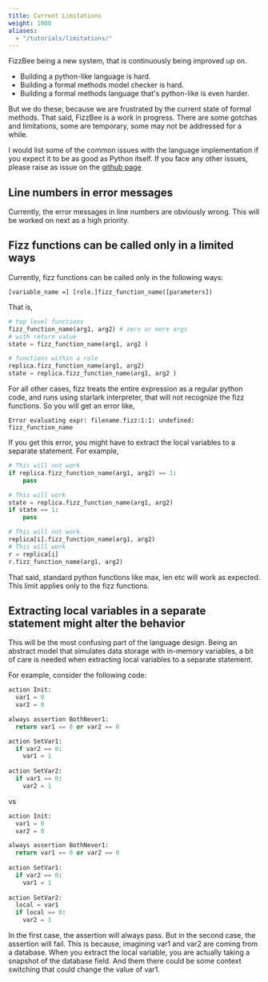 ```yaml
---
title: Current Limitations
weight: 1000
aliases:
  - "/tutorials/limitations/"
---
```


FizzBee being a new system, that is continuously being improved up on.
* Building a python-like language is hard. 
* Building a formal methods model checker is hard.
* Building a formal methods language that's python-like is even harder.

But we do these, because we are frustrated by the current state of formal methods. That said,
FizzBee is a work in progress. There are some gotchas and limitations, some are 
temporary, some may not be addressed for a while.

I would list some of the common issues with the language implementation if you
expect it to be as good as Python itself. If you face any other issues, please raise
as issue on the [github page](https://github.com/fizzbee-io/fizzbee)

## Line numbers in error messages
Currently, the error messages in line numbers are obviously wrong. This will be worked
on next as a high priority.

## Fizz functions can be called only in a limited ways
Currently, fizz functions can be called only in the following ways:
```
[variable_name =] [role.]fizz_function_name([parameters])
```
That is,
```python
# top level functions
fizz_function_name(arg1, arg2) # zero or more args
# with return value
state = fizz_function_name(arg1, arg2 ) 

# functions within a role
replica.fizz_function_name(arg1, arg2) 
state = replica.fizz_function_name(arg1, arg2 ) 

```
For all other cases, fizz treats the entire expression as a regular python code,
and runs using starlark interpreter, that will not recognize the fizz functions.
So you will get an error like,
```
Error evaluating expr: filename.fizz:1:1: undefined: fizz_function_name
```
If you get this error, you might have to extract the local variables to a separate
statement. For example,

```python
# This will not work
if replica.fizz_function_name(arg1, arg2) == 1:
    pass

# This will work
state = replica.fizz_function_name(arg1, arg2)
if state == 1:
    pass

# This will not work.
replica[i].fizz_function_name(arg1, arg2)
# This will work
r = replica[i]
r.fizz_function_name(arg1, arg2)

```
That said, standard python functions like max, len etc will work as expected.
This limit applies only to the fizz functions.

## Extracting local variables in a separate statement might alter the behavior

This will be the most confusing part of the language design. Being an abstract model
that simulates data storage with in-memory variables, a bit of care is needed when
extracting local variables to a separate statement.

For example, consider the following code:
```python
action Init:
  var1 = 0
  var2 = 0

always assertion BothNever1:
  return var1 == 0 or var2 == 0

action SetVar1:
  if var2 == 0:
    var1 = 1
    
action SetVar2:
  if var1 == 0:
    var2 = 1
```

vs 

```python
action Init:
  var1 = 0
  var2 = 0

always assertion BothNever1:
  return var1 == 0 or var2 == 0
  
action SetVar1:
  if var2 == 0:
    var1 = 1
    
action SetVar2:
  local = var1
  if local == 0:
    var2 = 1
```

In the first case, the assertion will always pass. But in the second case, the assertion
will fail. This is because, imagining var1 and var2 are coming from a database.
When you extract the local variable, you are actually taking a snapshot of the database
field. And them there could be some context switching that could change the value of var1.


